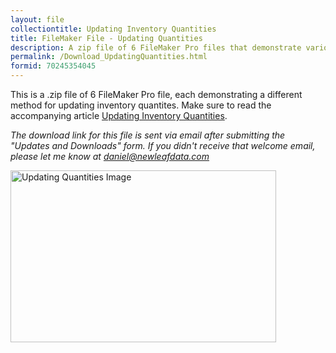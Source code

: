 ```yaml
---
layout: file
collectiontitle: Updating Inventory Quantities
title: FileMaker File - Updating Quantities
description: A zip file of 6 FileMaker Pro files that demonstrate various methods for updating inventory quantities.
permalink: /Download_UpdatingQuantities.html
formid: 70245354045
---
```

This is a .zip file of 6 FileMaker Pro file, each demonstrating a different method for updating inventory quantites.  Make sure to read the accompanying article [Updating Inventory Quantities](Updating-Inventory.html).

*The download link for this file is sent via email after submitting the "Updates and Downloads" form.  If you didn't receive that welcome email, please let me know at daniel@newleafdata.com*

<div>
	<img src="{{ site.baseurl }}/assets/images/fmp_UpdatingQties.png" alt="Updating Quantities Image" height="275" width="425" />
</div>
